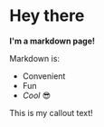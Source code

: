 <script>
  import Callout from '$lib/components/Callout.svelte'
</script>

# Hey there

**I'm a markdown page!**

Markdown is:

- Convenient
- Fun
- _Cool_ 😎

<Callout>
This is my callout text!
</Callout>
